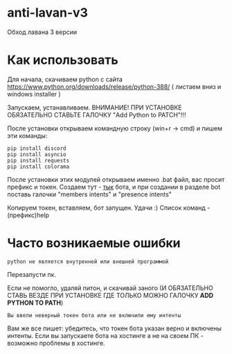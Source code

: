 # anti-lavan-v3
Обход лавана 3 версии

# Как использовать
Для начала, скачиваем python с сайта https://www.python.org/downloads/release/python-388/ ( листаем вниз и windows installer ) 

Запускаем, устанавливаем. ВНИМАНИЕ! ПРИ УСТАНОВКЕ ОБЯЗАТЕЛЬНО СТАВЬТЕ ГАЛОЧКУ "Add Python to PATCH"!!! 

После установки открываем командную строку (win+r -> cmd) и пишем эти команды:
```
pip install discord
pip install asyncio
pip install requests
pip install colorama
```

После установки этих модулей открываем именно .bat файл, вас просит префикс и токен. Создаем тут - [тык](https://discord.com/developers) бота, и при создании в разделе bot поставь галочки "members intents" и "presence intents" 

Копируем токен, вставляем, бот запущен. Удачи :)
Список команд - (префикс)help

# Часто возникаемые ошибки
```
python не является внутренней или внешней программой
```
Перезапусти пк.

Если не помогло, удаляй питон, и скачивай заного (И ОБЯЗАТЕЛЬНО СТАВЬ ВЕЗДЕ ПРИ УСТАНОВКЕ ГДЕ ТОЛЬКО МОЖНО ГАЛОЧКУ **ADD PYTHON TO PATH**)



```
Вы ввели неверный токен бота или не включили ему интенты
```
Вам же все пишет: убедитесь, что токен бота указан верно и включены интенты. Если вы запускаете бота на хостинге а не на своем ПК - возможно проблемы в хостинге.
